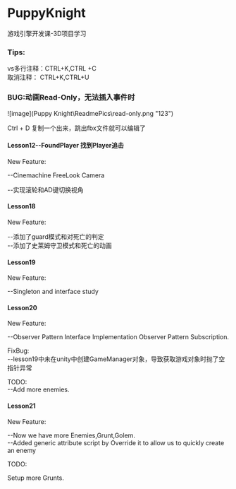# PuppyKnight
游戏引擎开发课-3D项目学习

### Tips:  
vs多行注释：CTRL+K,CTRL +C  
取消注释： CTRL+K,CTRL+U

### BUG:动画Read-Only，无法插入事件时

![image](Puppy Knight\ReadmePics\read-only.png "123")

Ctrl + D 复制一个出来，跳出fbx文件就可以编辑了

#### Lesson12--FoundPlayer 找到Player追击
New Feature:    

--Cinemachine FreeLook Camera  

--实现滚轮和AD键切换视角



#### Lesson18
New Feature:  

--添加了guard模式和对死亡的判定  
--添加了史莱姆守卫模式和死亡的动画

#### Lesson19
New Feature:  

--Singleton and interface study

#### Lesson20

New Feature:  

--Observer Pattern Interface Implementation Observer Pattern Subscription.  

FixBug:    
--lesson19中未在unity中创建GameManager对象，导致获取游戏对象时抛了空指针异常  

TODO:  
--Add more enemies.

#### Lesson21

New Feature:  

--Now we have more Enemies,Grunt,Golem.  
--Added generic attribute script by Override it to allow us to quickly create an enemy

TODO:

Setup more Grunts.